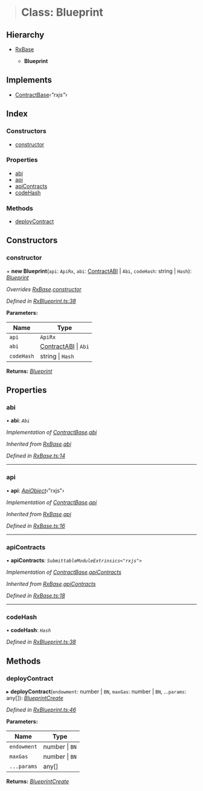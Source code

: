 > # Class: Blueprint

## Hierarchy

* [RxBase](_rxbase_.rxbase.md)

  * **Blueprint**

## Implements

* [ContractBase](../interfaces/_types_.contractbase.md)‹*"rxjs"*›

## Index

### Constructors

* [constructor](_rxblueprint_.blueprint.md#constructor)

### Properties

* [abi](_rxblueprint_.blueprint.md#abi)
* [api](_rxblueprint_.blueprint.md#api)
* [apiContracts](_rxblueprint_.blueprint.md#apicontracts)
* [codeHash](_rxblueprint_.blueprint.md#codehash)

### Methods

* [deployContract](_rxblueprint_.blueprint.md#deploycontract)

## Constructors

###  constructor

\+ **new Blueprint**(`api`: `ApiRx`, `abi`: [ContractABI](../interfaces/_types_.contractabi.md) | `Abi`, `codeHash`: string | `Hash`): *[Blueprint](_rxblueprint_.blueprint.md)*

*Overrides [RxBase](_rxbase_.rxbase.md).[constructor](_rxbase_.rxbase.md#constructor)*

*Defined in [RxBlueprint.ts:38](https://github.com/polkadot-js/api/blob/dc1104b/packages/api-contract/src/RxBlueprint.ts#L38)*

**Parameters:**

Name | Type |
------ | ------ |
`api` | `ApiRx` |
`abi` | [ContractABI](../interfaces/_types_.contractabi.md) \| `Abi` |
`codeHash` | string \| `Hash` |

**Returns:** *[Blueprint](_rxblueprint_.blueprint.md)*

## Properties

###  abi

• **abi**: *`Abi`*

*Implementation of [ContractBase](../interfaces/_types_.contractbase.md).[abi](../interfaces/_types_.contractbase.md#abi)*

*Inherited from [RxBase](_rxbase_.rxbase.md).[abi](_rxbase_.rxbase.md#abi)*

*Defined in [RxBase.ts:14](https://github.com/polkadot-js/api/blob/dc1104b/packages/api-contract/src/RxBase.ts#L14)*

___

###  api

• **api**: *[ApiObject](../modules/_types_.md#apiobject)‹*"rxjs"*›*

*Implementation of [ContractBase](../interfaces/_types_.contractbase.md).[api](../interfaces/_types_.contractbase.md#api)*

*Inherited from [RxBase](_rxbase_.rxbase.md).[api](_rxbase_.rxbase.md#api)*

*Defined in [RxBase.ts:16](https://github.com/polkadot-js/api/blob/dc1104b/packages/api-contract/src/RxBase.ts#L16)*

___

###  apiContracts

• **apiContracts**: *`SubmittableModuleExtrinsics<"rxjs">`*

*Implementation of [ContractBase](../interfaces/_types_.contractbase.md).[apiContracts](../interfaces/_types_.contractbase.md#apicontracts)*

*Inherited from [RxBase](_rxbase_.rxbase.md).[apiContracts](_rxbase_.rxbase.md#apicontracts)*

*Defined in [RxBase.ts:18](https://github.com/polkadot-js/api/blob/dc1104b/packages/api-contract/src/RxBase.ts#L18)*

___

###  codeHash

• **codeHash**: *`Hash`*

*Defined in [RxBlueprint.ts:38](https://github.com/polkadot-js/api/blob/dc1104b/packages/api-contract/src/RxBlueprint.ts#L38)*

## Methods

###  deployContract

▸ **deployContract**(`endowment`: number | `BN`, `maxGas`: number | `BN`, ...`params`: any[]): *[BlueprintCreate](../interfaces/_rxblueprint_.blueprintcreate.md)*

*Defined in [RxBlueprint.ts:46](https://github.com/polkadot-js/api/blob/dc1104b/packages/api-contract/src/RxBlueprint.ts#L46)*

**Parameters:**

Name | Type |
------ | ------ |
`endowment` | number \| `BN` |
`maxGas` | number \| `BN` |
`...params` | any[] |

**Returns:** *[BlueprintCreate](../interfaces/_rxblueprint_.blueprintcreate.md)*